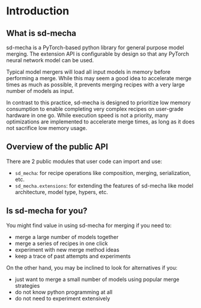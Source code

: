 # Introduction

## What is sd-mecha

sd-mecha is a PyTorch-based python library for general purpose model merging.
The extension API is configurable by design so that any PyTorch neural network model can be used.

Typical model mergers will load all input models in memory before performing a merge.
While this may seem a good idea to accelerate merge times as much as possible, it prevents merging recipes with a very large number of models as input.

In contrast to this practice, sd-mecha is designed to prioritize low memory consumption to enable completing very complex recipes on user-grade hardware in one go.
While execution speed is not a priority, many optimizations are implemented to accelerate merge times, as long as it does not sacrifice low memory usage.

## Overview of the public API

There are 2 public modules that user code can import and use:
- `sd_mecha`: for recipe operations like composition, merging, serialization, etc.
- `sd_mecha.extensions`: for extending the features of sd-mecha like model architecture, model type, hypers, etc.


## Is sd-mecha for you?

You might find value in using sd-mecha for merging if you need to:
- merge a large number of models together
- merge a series of recipes in one click
- experiment with new merge method ideas
- keep a trace of past attempts and experiments

On the other hand, you may be inclined to look for alternatives if you:
- just want to merge a small number of models using popular merge strategies
- do not know python programming at all
- do not need to experiment extensively

